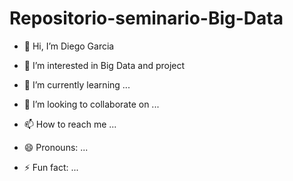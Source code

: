 # Repositorio-seminario-Big-Data
- 👋 Hi, I’m Diego Garcia

- 👀 I’m interested in Big Data and project

- 🌱 I’m currently learning ...

- 💞️ I’m looking to collaborate on ...

- 📫 How to reach me ...

- 😄 Pronouns: ...

- ⚡ Fun fact: ...
